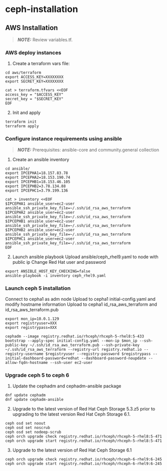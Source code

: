 # ceph-installation


## AWS Installation
> **_NOTE:_**  Review variables.tf.

### AWS deploy instances
1. Create a terraform vars file:
```
cd aws/terraform
export ACCESS_KEY=XXXXXXXX
export SECRET_KEY=XXXXXXXX

cat > terraform.tfvars <<EOF
access_key = "$ACCESS_KEY"
secret_key = "$SECRET_KEY"
EOF
```

2. Init and apply
```
terraform init
terraform apply
```

### Configure instance requirements using ansible
> **_NOTE:_**  Prerequisites: ansible-core and community.general collection

1. Create an ansible inventory
```
cd ansible/
export IPCEPHA1=18.157.83.78
export IPCEPHA2=18.153.190.74
export IPCEPHB1=18.153.46.105
export IPCEPHB2=3.78.134.88
export IPCEPHC1=3.79.199.136

cat > inventory <<EOF
$IPCEPHA1 ansible_user=ec2-user  ansible_ssh_private_key_file=~/.ssh/id_rsa_aws_terraform
$IPCEPHA2 ansible_user=ec2-user  ansible_ssh_private_key_file=~/.ssh/id_rsa_aws_terraform
$IPCEPHB1 ansible_user=ec2-user  ansible_ssh_private_key_file=~/.ssh/id_rsa_aws_terraform
$IPCEPHB2 ansible_user=ec2-user  ansible_ssh_private_key_file=~/.ssh/id_rsa_aws_terraform
$IPCEPHC1 ansible_user=ec2-user  ansible_ssh_private_key_file=~/.ssh/id_rsa_aws_terraform
EOF
```

2. Launch ansible playbook
Upload ansible/ceph_rhel9.yaml to node with public ip
Change Red Hat user and password
```
export ANSIBLE_HOST_KEY_CHECKING=false
ansible-playbook -i inventory ceph_rhel9.yaml
```

### Launch ceph 5 installation
Connect to cepha1 as adm node
Upload to cepha1 initial-config.yaml and modify hostname information
Upload to cepha1 id_rsa_aws_terraform and id_rsa_aws_terraform.pub
```
export mon_ip=10.0.1.129
export registryuser=XXX
export registrypass=XXX

cephadm --image registry.redhat.io/rhceph/rhceph-5-rhel8:5-433 bootstrap --apply-spec initial-config.yaml --mon-ip $mon_ip --ssh-public-key ~/.ssh/id_rsa_aws_terraform.pub --ssh-private-key ~/.ssh/id_rsa_aws_terraform --registry-url registry.redhat.io --registry-username $registryuser --registry-password $registrypass --initial-dashboard-password=redhat --dashboard-password-noupdate --allow-fqdn-hostname --ssh-user ec2-user
```

### Upgrade ceph 5 to ceph 6

1. Update the cephadm and cephadm-ansible package
```
dnf update cephadm
dnf update cephadm-ansible
```

2. Upgrade to the latest version of Red Hat Ceph Storage 5.3.z5 prior to upgrading to the latest version Red Hat Ceph Storage 6.1.
```
ceph osd set noout
ceph osd set noscrub
ceph osd set nodeep-scrub
ceph orch upgrade check registry.redhat.io/rhceph/rhceph-5-rhel8:5-471
ceph orch upgrade start registry.redhat.io/rhceph/rhceph-5-rhel8:5-471
```

3. Upgrade to the latest version of Red Hat Ceph Storage 6.1
```
ceph orch upgrade check registry.redhat.io/rhceph/rhceph-6-rhel9:6-245
ceph orch upgrade start registry.redhat.io/rhceph/rhceph-6-rhel9:6-245
```